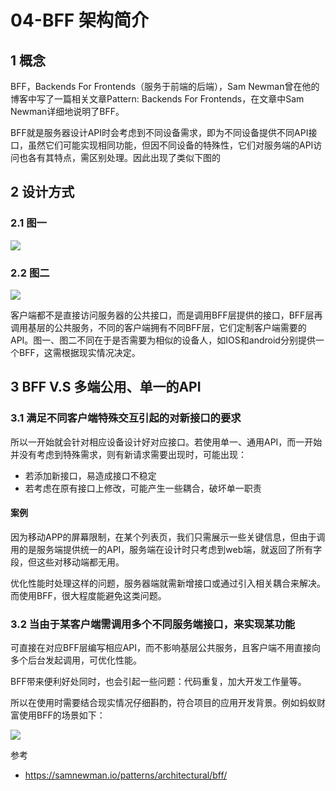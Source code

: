 # 04-BFF 架构简介

## 1 概念

BFF，Backends For Frontends（服务于前端的后端），Sam Newman曾在他的博客中写了一篇相关文章Pattern: Backends For Frontends，在文章中Sam Newman详细地说明了BFF。

BFF就是服务器设计API时会考虑到不同设备需求，即为不同设备提供不同API接口，虽然它们可能实现相同功能，但因不同设备的特殊性，它们对服务端的API访问也各有其特点，需区别处理。因此出现了类似下图的

## 2 设计方式

### 2.1 图一

![](https://img-blog.csdnimg.cn/20210111125135224.png?x-oss-process=image/watermark,type_ZmFuZ3poZW5naGVpdGk,shadow_10,text_SmF2YUVkZ2U=,size_1,color_FFFFFF,t_70)

### 2.2 图二

![](https://img-blog.csdnimg.cn/2021011112514673.png?x-oss-process=image/watermark,type_ZmFuZ3poZW5naGVpdGk,shadow_10,text_SmF2YUVkZ2U=,size_1,color_FFFFFF,t_70)

客户端都不是直接访问服务器的公共接口，而是调用BFF层提供的接口，BFF层再调用基层的公共服务，不同的客户端拥有不同BFF层，它们定制客户端需要的API。图一、图二不同在于是否需要为相似的设备人，如IOS和android分别提供一个BFF，这需根据现实情况决定。

## 3 BFF V.S 多端公用、单一的API

### 3.1 满足不同客户端特殊交互引起的对新接口的要求

所以一开始就会针对相应设备设计好对应接口。若使用单一、通用API，而一开始并没有考虑到特殊需求，则有新请求需要出现时，可能出现：

- 若添加新接口，易造成接口不稳定
- 若考虑在原有接口上修改，可能产生一些耦合，破坏单一职责

#### 案例

因为移动APP的屏幕限制，在某个列表页，我们只需展示一些关键信息，但由于调用的是服务端提供统一的API，服务端在设计时只考虑到web端，就返回了所有字段，但这些对移动端都无用。

优化性能时处理这样的问题，服务器端就需新增接口或通过引入相关耦合来解决。而使用BFF，很大程度能避免这类问题。

### 3.2 当由于某客户端需调用多个不同服务端接口，来实现某功能

可直接在对应BFF层编写相应API，而不影响基层公共服务，且客户端不用直接向多个后台发起调用，可优化性能。

BFF带来便利好处同时，也会引起一些问题：代码重复，加大开发工作量等。

所以在使用时需要结合现实情况仔细斟酌，符合项目的应用开发背景。例如蚂蚁财富使用BFF的场景如下：

![](https://img-blog.csdnimg.cn/20210111125334162.png?x-oss-process=image/watermark,type_ZmFuZ3poZW5naGVpdGk,shadow_10,text_SmF2YUVkZ2U=,size_1,color_FFFFFF,t_70)

参考

- https://samnewman.io/patterns/architectural/bff/